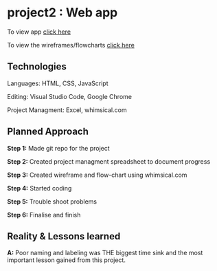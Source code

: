 # project2 : Web app

To view app [click here](https://bigbbazz.github.io/project2/)

To view the wireframes/flowcharts [click here](https://whimsical.com/project-2-7AfH1Tv1oMxEa7RqRoYHSv)


## Technologies

Languages: HTML, CSS, JavaScript

Editing: Visual Studio Code, Google Chrome

Project Managment: Excel, whimsical.com

## Planned Approach

**Step 1:** Made git repo for the project

**Step 2:** Created project managment spreadsheet to document progress

**Step 3:** Created wireframe and flow-chart using whimsical.com

**Step 4:** Started coding

**Step 5:** Trouble shoot problems

**Step 6:** Finalise and finish

## Reality & Lessons learned

**A:** Poor naming and labeling was THE biggest time sink and the most important lesson gained from this project. 













